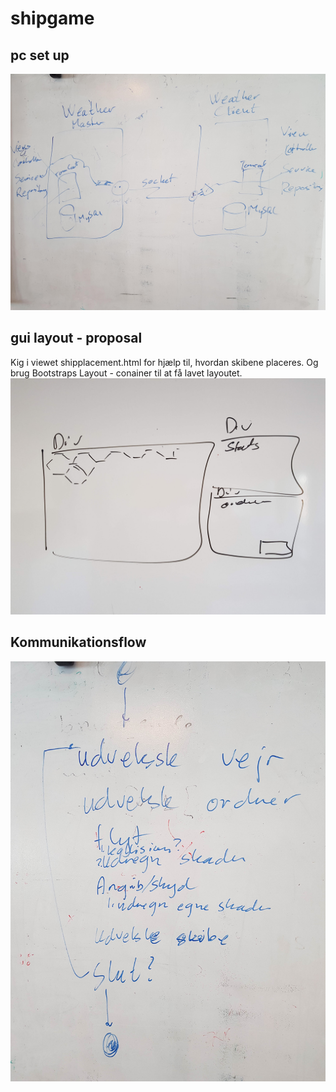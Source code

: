 # shipgame
## pc set up
![server set up](computer-setup.jpg)
## gui layout - proposal
Kig i viewet shipplacement.html for hjælp til, hvordan skibene placeres.
Og brug Bootstraps Layout - conainer til at få lavet layoutet. 
![gui layout](gui-layout.jpg)
## Kommunikationsflow
![kommunikationsflow](20190412_095242.jpg)
